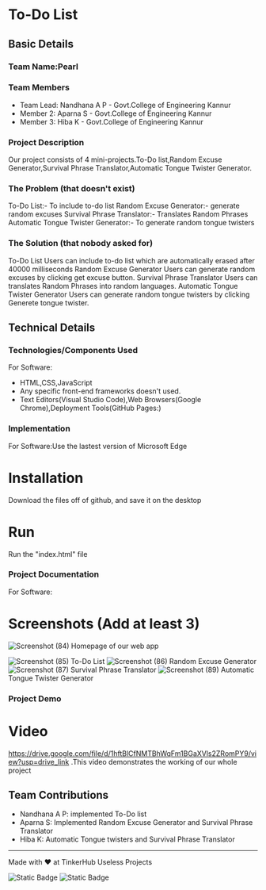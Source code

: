 # To-Do List


## Basic Details
### Team Name:Pearl


### Team Members
- Team Lead: Nandhana A P - Govt.College of Engineering Kannur
- Member 2: Aparna S - Govt.College of Engineering Kannur
- Member 3: Hiba K - Govt.College of Engineering Kannur

### Project Description
Our project consists of 4 mini-projects.To-Do list,Random Excuse Generator,Survival Phrase Translator,Automatic Tongue Twister Generator.

### The Problem (that doesn't exist)
To-Do List:-
To include to-do list
Random Excuse Generator:-
generate random excuses
Survival Phrase Translator:-
Translates Random Phrases
Automatic Tongue Twister Generator:-
To generate random tongue twisters
### The Solution (that nobody asked for)
To-Do List
Users can include to-do list which are automatically erased after 40000 milliseconds
Random Excuse Generator
Users can generate random excuses by clicking get excuse button.
Survival Phrase Translator
Users can translates Random Phrases into random languages.
Automatic Tongue Twister Generator
Users can generate random tongue twisters by clicking Generete tongue twister.

## Technical Details
### Technologies/Components Used
For Software:
- HTML,CSS,JavaScript
- Any specific front-end frameworks doesn't used.
- Text Editors(Visual Studio Code),Web Browsers(Google Chrome),Deployment Tools(GitHub Pages:)

### Implementation
For Software:Use the lastest version of Microsoft Edge
# Installation
Download the files off of github, and save it on the desktop

# Run
Run the "index.html" file

### Project Documentation
For Software:

# Screenshots (Add at least 3)
![Screenshot (84)](https://github.com/user-attachments/assets/09b6d10e-bd1e-4c6e-be3e-f71c5f90e572)
Homepage of our web app

![Screenshot (85)](https://github.com/user-attachments/assets/d7f84cf5-f900-470d-b2fb-4a335c5bca11)
To-Do List
![Screenshot (86)](https://github.com/user-attachments/assets/dede99a4-d07c-4b0c-91f5-37486f1261a8)
Random Excuse Generator
![Screenshot (87)](https://github.com/user-attachments/assets/887be520-264d-4108-b8df-b743768e5e80)
Survival Phrase Translator
![Screenshot (89)](https://github.com/user-attachments/assets/fdfbf08a-1d46-4123-8c2d-f5f83461d4f2)
Automatic Tongue Twister Generator

### Project Demo
# Video
https://drive.google.com/file/d/1hftBlCfNMTBhWqFm1BGaXVls2ZRomPY9/view?usp=drive_link .This video demonstrates the working of our whole project

## Team Contributions
- Nandhana A P: implemented To-Do list
- Aparna S: Implemented Random Excuse Generator and Survival Phrase Translator
- Hiba K: Automatic Tongue twisters and Survival Phrase Translator
---
Made with ❤️ at TinkerHub Useless Projects 

![Static Badge](https://img.shields.io/badge/TinkerHub-24?color=%23000000&link=https%3A%2F%2Fwww.tinkerhub.org%2F)
![Static Badge](https://img.shields.io/badge/UselessProject--24-24?link=https%3A%2F%2Fwww.tinkerhub.org%2Fevents%2FQ2Q1TQKX6Q%2FUseless%2520Projects)
